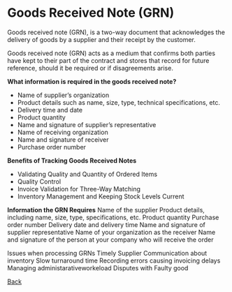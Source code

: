 # Goods Received Note (GRN)

Goods received note (GRN), is a two-way document that acknowledges the delivery of goods by a supplier and their receipt by the customer.

Goods received note (GRN) acts as a medium that confirms both parties have kept to their part of the contract and stores that record for future reference, should it be required or if disagreements arise.

**What information is required in the goods received note?**
* Name of supplier’s organization
* Product details such as name, size, type, technical specifications, etc.
* Delivery time and date
* Product quantity
* Name and signature of supplier’s representative
* Name of receiving organization
* Name and signature of receiver
* Purchase order number

**Benefits of Tracking Goods Received Notes**
* Validating Quality and Quantity of Ordered Items
* Quality Control
* Invoice Validation for Three-Way Matching
* Inventory Management and Keeping Stock Levels Current

**Information the GRN Requires**
Name of the supplier
Product details, including name, size, type, specifications, etc.
Product quantity
Purchase order number
Delivery date and delivery time
Name and signature of supplier representative
Name of your organization as the receiver
Name and signature of the person at your company who will receive the order

Issues when processing GRNs 
Timely Supplier Communication about inventory
Slow turnaround time
Recording errors causing invoicing delays 
Managing administarativeworkeload 
Disputes with Faulty good 




































[Back](https://github.com/hmislk/hmis/wiki/Pharmaceutical-Logistics)